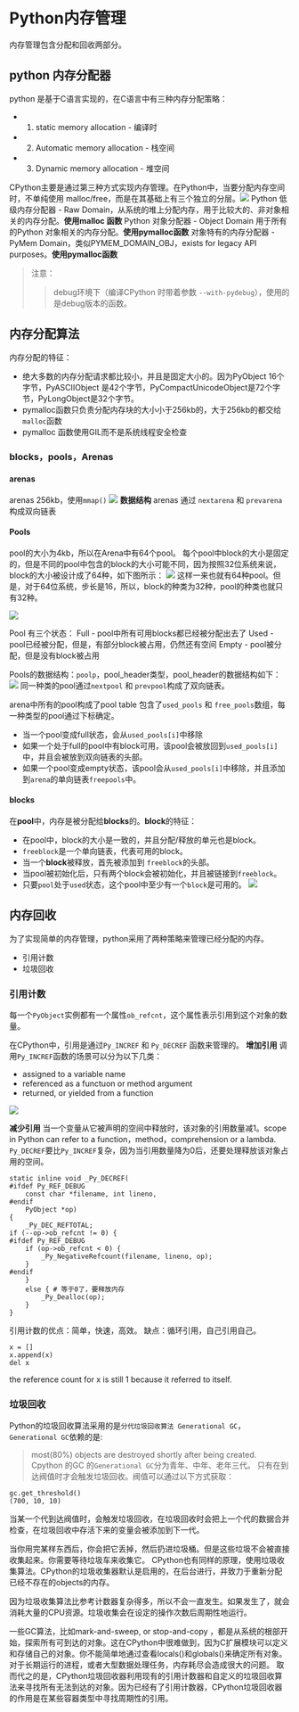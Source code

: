 # Python内存管理
内存管理包含分配和回收两部分。
## python 内存分配器
python 是基于C语言实现的，在C语言中有三种内存分配策略：
 - 1. static memory allocation - 编译时
 - 2. Automatic memory allocation - 栈空间
 - 3. Dynamic memory allocation - 堆空间
 
CPython主要是通过第三种方式实现内存管理。在Python中，当要分配内存空间时，不单纯使用 malloc/free，而是在其基础上有三个独立的分层。![](media/16475847436686/16479475612524.png)
Python 低级内存分配器 - Raw Domain，从系统的堆上分配内存，用于比较大的、非对象相关的内存分配。**使用malloc 函数**
Python 对象分配器 - Object Domain 用于所有的Python 对象相关的内存分配。**使用pymalloc函数**
对象特有的内存分配器 - PyMem Domain，类似PYMEM_DOMAIN_OBJ，exists for legacy API purposes。**使用pymalloc函数**
> 注意：
>> debug环境下（编译CPython 时带着参数 `--with-pydebug`），使用的是debug版本的函数。

## 内存分配算法
内存分配的特征：
- 绝大多数的内存分配请求都比较小，并且是固定大小的。因为PyObject 16个字节，PyASCIIObject 是42个字节，PyCompactUnicodeObject是72个字节，PyLongObject是32个字节。
- pymalloc函数只负责分配内存块的大小小于256kb的，大于256kb的都交给`malloc`函数
- pymalloc 函数使用GIL而不是系统线程安全检查
### blocks，pools，Arenas
#### arenas
arenas 256kb，使用`mmap()`
![](media/16475847436686/16494154040473.png)
**数据结构**
arenas 通过 `nextarena` 和 `prevarena`构成双向链表


#### Pools
pool的大小为4kb，所以在Arena中有64个pool。
每个pool中block的大小是固定的，但是不同的pool中包含的block的大小可能不同，因为按照32位系统来说，block的大小被设计成了64种，如下图所示：
![](media/16475847436686/16494158451079.png)
这样一来也就有64种pool。但是，对于64位系统，步长是16，所以，block的种类为32种，pool的种类也就只有32种。

![](media/16475847436686/16494158643915.png)

Pool 有三个状态：
Full - pool中所有可用blocks都已经被分配出去了
Used - pool已经被分配，但是，有部分block被占用，仍然还有空间
Empty - pool被分配，但是没有block被占用

Pools的数据结构：`poolp`，pool_header类型，pool_header的数据结构如下：![](media/16475847436686/16494161058623.png)
同一种类的pool通过`nextpool` 和 `prevpool`构成了双向链表。

arena中所有的pool构成了pool table
包含了`used_pools` 和 `free_pools`数组，每一种类型的pool通过下标确定。
 - 当一个pool变成full状态，会从`used_pools[i]`中移除
 - 如果一个处于full的pool中有block可用，该pool会被放回到`used_pools[i]`中，并且会被放到双向链表的头部。
 - 如果一个pool变成empty状态，该pool会从`used_pools[i]`中移除，并且添加到`arena`的单向链表`freepools`中。
 
 #### blocks
 在**pool**中，内存是被分配给**blocks**的。**block**的特征：
 - 在pool中，block的大小是一致的，并且分配/释放的单元也是block。
 - `freeblock`是一个单向链表，代表可用的block。
 - 当一个**block**被释放，首先被添加到 `freeblock`的头部。
 - 当pool被初始化后，只有两个block会被初始化，并且被链接到`freeblock`。
 - 只要`pool`处于`used`状态，这个pool中至少有一个`block`是可用的。
![](media/16475847436686/16494618655534.png)

## 内存回收
为了实现简单的内存管理，python采用了两种策略来管理已经分配的内存。
 - 引用计数
 - 垃圾回收

### 引用计数
每一个`PyObject`实例都有一个属性`ob_refcnt`，这个属性表示引用到这个对象的数量。

在CPython中，引用是通过`Py_INCREF` 和 `Py_DECREF` 函数来管理的。
**增加引用**
调用`Py_INCREF`函数的场景可以分为以下几类：
 - assigned to a variable name
 - referenced as a functuon or method argument
 - returned, or yielded from a function

![](media/16475847436686/16494628919653.png)

**减少引用**
当一个变量从它被声明的空间中释放时，该对象的引用数量减1。scope in Python can refer to a function，method，comprehension or a lambda.
`Py_DECREF`要比`Py_INCREF`复杂，因为当引用数量降为0后，还要处理释放该对象占用的空间。
```
static inline void _Py_DECREF( 
#ifdef Py_REF_DEBUG
    const char *filename, int lineno, 
#endif
    PyObject *op)
{
    _Py_DEC_REFTOTAL;
if (--op->ob_refcnt != 0) { 
#ifdef Py_REF_DEBUG
    if (op->ob_refcnt < 0) { 
        _Py_NegativeRefcount(filename, lineno, op);
    }
#endif
    }
    else { # 等于0了，要释放内存
        _Py_Dealloc(op);
    }
}
````
引用计数的优点：简单，快速，高效。
缺点：循环引用，自己引用自己。
```
x = []
x.append(x)
del x
```
the reference count for x is still 1 because it referred to itself.

### 垃圾回收
Python的垃圾回收算法采用的是`分代垃圾回收算法 Generational GC`，`Generational GC`依赖的是:
> most(80%) objects are destroyed shortly after being created.
Cpython 的GC 的`Generational GC`分为青年、中年、老年三代。
只有在到达阀值时才会触发垃圾回收。阀值可以通过以下方式获取：
```
gc.get_threshold() 
(700, 10, 10)
```
当某一个代到达阀值时，会触发垃圾回收，在垃圾回收时会把上一个代的数据合并检查，在垃圾回收中存活下来的变量会被添加到下一代。


当你用完某样东西后，你会把它丢掉，然后扔进垃圾桶。但是这些垃圾不会被直接收集起来。你需要等待垃圾车来收集它。
CPython也有同样的原理，使用垃圾收集算法。CPython的垃圾收集器默认是启用的，在后台进行，并致力于重新分配已经不存在的objects的内存。

因为垃圾收集算法比参考计数器复杂得多，所以不会一直发生。如果发生了，就会消耗大量的CPU资源。垃圾收集会在设定的操作次数后周期性地运行。

一些GC算法，比如mark-and-sweep, or stop-and-copy ，都是从系统的根部开始，探索所有可到达的对象。这在CPython中很难做到，因为C扩展模块可以定义和存储自己的对象。你不能简单地通过查看locals()和globals()来确定所有对象。
对于长期运行的进程，或者大型数据处理任务，内存耗尽会造成很大的问题。
取而代之的是，CPython垃圾回收器利用现有的引用计数器和自定义的垃圾回收算法来寻找所有无法到达的对象。因为已经有了引用计数器，CPython垃圾回收器的作用是在某些容器类型中寻找周期性的引用。

